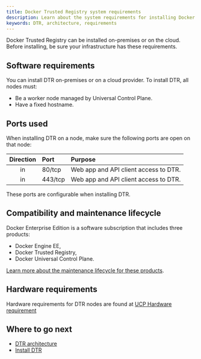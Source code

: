 ```yaml
---
title: Docker Trusted Registry system requirements
description: Learn about the system requirements for installing Docker Trusted Registry.
keywords: DTR, architecture, requirements
---
```


Docker Trusted Registry can be installed on-premises or on the cloud.
Before installing, be sure your infrastructure has these requirements.

## Software requirements

You can install DTR on-premises or on a cloud provider. To install DTR,
all nodes must:
* Be a worker node managed by Universal Control Plane.
* Have a fixed hostname.

## Ports used

When installing DTR on a node, make sure the following ports are open on that
node:

| Direction | Port    | Purpose                               |
|:---------:|:--------|:--------------------------------------|
|    in     | 80/tcp  | Web app and API client access to DTR. |
|    in     | 443/tcp | Web app and API client access to DTR. |

These ports are configurable when installing DTR.

## Compatibility and maintenance lifecycle

Docker Enterprise Edition is a software subscription that includes three products:

* Docker Engine EE,
* Docker Trusted Registry,
* Docker Universal Control Plane.

[Learn more about the maintenance lifecycle for these products](http://success.docker.com/Get_Help/Compatibility_Matrix_and_Maintenance_Lifecycle).

## Hardware requirements

Hardware requirements for DTR nodes are found at [UCP Hardware requirement](/datacenter/ucp/2.2/guides/admin/install/system-requirements.md) 

## Where to go next

* [DTR architecture](../../architecture.md)
* [Install DTR](index.md)
